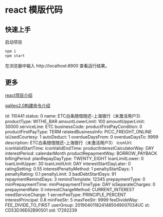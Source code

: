 # react 模版代码

## 快速上手
启动项目
```javascript
npm i
npm start
```
在浏览器中输入 http://localhost:8900 查看运行结果。

## 更多
[react项目介绍](http://confluence.56qq.cn/pages/viewpage.action?pageId=13161410)

[galileo2.0构建命令介绍](http://confluence.56qq.cn/pages/viewpage.action?pageId=12870965)


id: 110441
status: 0
name: ETC白条随借随还-上海银行（未激活用户3）
productType: WITHE_BAR
amountLowerLimit: 100
amountUpperLimit: 30000
serviceLine: ETC
businessCode: 
productFirstPayCondition: 0
productFirstPayType: TERM
relatedBusinessInfo: PICC_FREIGHT_ONLINE
isUsedCourtesy: 1
autoDeduct: 1
overdueDaysFrom: 0
overdueDaysTo: 9999
description: ETC白条随借随还-上海银行（未激活用户3）
iconUrl: 
iconValidStartTime: 
iconValidEndTime: 
productInterestCalculatorWay: DAY
interestPeriod: calendarMonth
productRepaymentWay: BORROW_PAYBACK
billingPeriod: 
planRepayDayType: TWENTY_EIGHT
loanLimitLower: 0
loanLimitUpper: 30
loanLimitUnit: DAY
interestStartDayLater: 0
ratingSetting: 0.55
interestPenaltyMethod: 1
penaltyStartDays: 1
penaltyRating: 0.1
penaltyLimit: 3
badDebtStartDays: 91
repaymentRemindDays: 3
remindTemplate: 12345
prepaymentType: 0
minPrepaymentTime: 
minPrepaymentTimeType: DAY
isSeparateCharges: 0
prepaymentRate: 0
interestChargeMethod: CURRENT_INTEREST
needServiceCharge: 1
serverFeeType: PRINCIPLE_PERCENT
interestPrincipal: 0.8
minFeeStr: 5
maxFeeStr: 9999
feeDivideWay: FEE_DIVIDE_TO_FIRST
userGroup: 2019040118241485049007034UC
st: CD53D36E62B90501
sid: 17292239